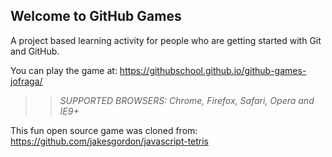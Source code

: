 ## Welcome to GitHub Games

A project based learning activity for people who are getting started with Git and GitHub.

You can play the game at: https://githubschool.github.io/github-games-jofraga/

>> _*SUPPORTED BROWSERS*: Chrome, Firefox, Safari, Opera and IE9+_

This fun open source game was cloned from: https://github.com/jakesgordon/javascript-tetris
